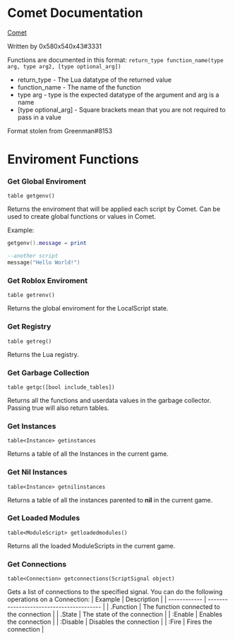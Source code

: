 # Comet Documentation

[Comet](https://cometrbx/)

Written by 0x580x540x43#3331

Functions are documented in this format:
`return_type function_name(type arg, type arg2, [type optional_arg])`

* return_type - The Lua datatype of the returned value
* function_name - The name of the function
* type arg - type is the expected datatype of the argument and arg is a name
* [type optional_arg] - Square brackets mean that you are not required to pass in a value 

Format stolen from Greenman#8153

# Enviroment Functions

### Get Global Enviroment

`table getgenv()`

Returns the enviroment that will be applied each script by Comet. Can be used to create global functions or values in Comet.

Example:
```lua
getgenv().message = print
```
```lua
--another script
message("Hello World!")
```

### Get Roblox Enviroment

`table getrenv()`

Returns the global enviroment for the LocalScript state.

### Get Registry

`table getreg()`

Returns the Lua registry.

### Get Garbage Collection

`table getgc([bool include_tables])`

Returns all the functions and userdata values in the garbage collector. Passing true will also return tables.

### Get Instances

`table<Instance> getinstances`

Returns a table of all the Instances in the current game.

### Get Nil Instances

`table<Instance> getnilinstances`

Returns a table of all the instances parented to **nil** in the current game.

### Get Loaded Modules

`table<ModuleScript> getloadedmodules()`

Returns all the loaded ModuleScripts in the current game.

### Get Connections

`table<Connection> getconnections(ScriptSignal object)`

Gets a list of connections to the specified signal. You can do the following operations on a Connection:
| Example      | Description                              | 
| ------------ | ---------------------------------------- |
| .Function	   | The function connected to the connection |
| .State	   | The state of the connection |
| :Enable	   | Enables the connection |
| :Disable	   | Disables the connection |
| :Fire 	   | Fires the connection |

